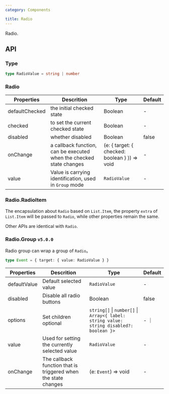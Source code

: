 ```yaml
---
category: Components

title: Radio
---
```


Radio.

## API

### Type
```ts
type RadioValue = string | number
```

### Radio

Properties | Descrition | Type | Default
-----------|------------|------|--------
| defaultChecked |   the initial checked state   | Boolean  | -  |
| checked    |   to set the current checked state  | Boolean  | -  |
| disabled      |  whether disabled  | Boolean |  false  |
| onChange    | a callback function, can be executed when the checked state changes | (e: { target: { checked: boolean } }) => void |  -  |
| value | Value is carrying identification, used in `Group` mode | `RadioValue` | - |

### Radio.RadioItem

The encapsulation about `Radio` based on `List.Item`, the property `extra` of `List.Item` will be passed to `Radio`, while other properties remain the same.

Other APIs are identical with `Radio`.

### Radio.Group `v5.0.0`

Radio group can wrap a group of `Radio`。

```ts
type Event = { target: { value: RadioValue } }
```

Properties | Descrition | Type | Default
----|-----|------|------
| defaultValue |   	Default selected value   | `RadioValue`  | -  |
| disabled |  Disable all radio buttons  | Boolean |  false  |
| options  | Set children optional | `string[]` \| `number[]` \| `Array<{ label: string value: string disabled?: boolean }>` | - ｜
| value    |   Used for setting the currently selected value  | `RadioValue`  | -  |
| onChange | The callback function that is triggered when the state changes | (e: `Event`) => void |   -  |